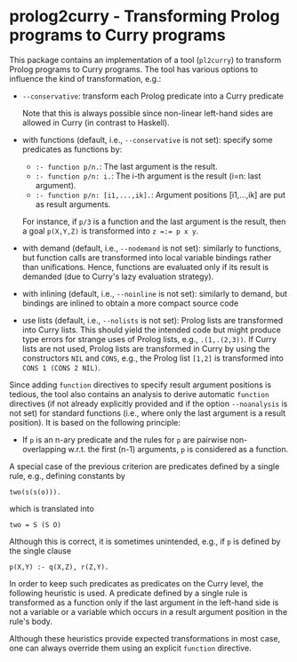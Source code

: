prolog2curry - Transforming Prolog programs to Curry programs
=============================================================

This package contains an implementation of a tool (`pl2curry`)
to transform Prolog programs to Curry programs. The tool has various
options to influence the kind of transformation, e.g.:

- `--conservative`: transform each Prolog predicate into a Curry predicate

  Note that this is always possible since non-linear left-hand sides
  are allowed in Curry (in contrast to Haskell).

- with functions (default, i.e., `--conservative` is not set):
  specify some predicates as functions by:

  * `:- function p/n.`: The last argument is the result.
  * `:- function p/n: i.`: The i-th argument is the result (i=n: last argument).
  * `:- function p/n: [i1,...,ik].`: Argument positions [i1,...,ik] are
    put as result arguments.

  For instance, if `p/3` is a function and the last argument is the result,
  then a goal `p(X,Y,Z)` is transformed into `z =:= p x y`.

- with demand (default, i.e., `--nodemand` is not set):
  similarly to functions, but function calls are transformed
  into local variable bindings rather than unifications. Hence,
  functions are evaluated only if its result is demanded
  (due to Curry's lazy evaluation strategy).

- with inlining (default, i.e., `--noinline` is not set):
  similarly to demand, but bindings are inlined to obtain
  a more compact source code

- use lists (default, i.e., `--nolists` is not set):
  Prolog lists are transformed into Curry lists.
  This should yield the intended code but might produce type errors
  for strange uses of Prolog lists, e.g., `.(1,.(2,3))`.
  If Curry lists are not used, Prolog lists are transformed in Curry
  by using the constructors `NIL` and `CONS`, e.g., the Prolog list
  `[1,2]` is transformed into `CONS 1 (CONS 2 NIL)`.

Since adding `function` directives to specify result argument positions
is tedious, the tool also contains an analysis to derive automatic
`function` directives (if not already explicitly provided and
if the option `--noanalysis` is not set) for standard functions
(i.e., where only the last argument is a result position).
It is based on the following principle:

- If `p` is an n-ary predicate and the rules for `p` are pairwise
  non-overlapping w.r.t. the first (n-1) arguments, `p` is considered
  as a function.

A special case of the previous criterion are predicates
defined by a single rule, e.g., defining constants by

    two(s(s(o))).

which is translated into

    two = S (S O)

Although this is correct, it is sometimes unintended, e.g.,
if `p` is defined by the single clause

    p(X,Y) :- q(X,Z), r(Z,Y).

In order to keep such predicates as predicates on the Curry level,
the following heuristic is used. A predicate defined by a single rule
is transformed as a function only if the last argument in the left-hand side
is not a variable or a variable which occurs in a result argument position
in the rule's body.

Although these heuristics provide expected transformations
in most case, one can always override them using an explicit
`function` directive.
